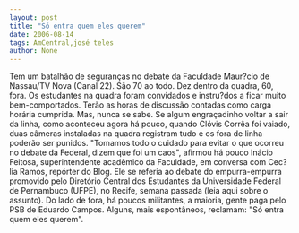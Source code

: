 ```yaml
---
layout: post
title: "Só entra quem eles querem"
date: 2006-08-14
tags: AmCentral,josé teles
author: None
---
```

Tem um batalhão de seguranças no debate da Faculdade Maur?cio de Nassau/TV Nova (Canal 22). São 70 ao todo. Dez&nbsp;dentro da quadra, 60, fora.
Os estudantes na quadra foram convidados e instru?dos a ficar muito bem-comportados.&nbsp;Terão as horas de discussão contadas como carga horária cumprida.
Mas, nunca se sabe. Se algum engraçadinho voltar a sair da linha, como aconteceu agora há pouco,&nbsp;quando Clóvis Corrêa foi vaiado, duas câmeras instaladas na quadra&nbsp;registram tudo e os fora de linha poderão ser punidos.
\"Tomamos todo o cuidado para evitar o que ocorreu no debate da Federal, dizem que foi um caos\", afirmou há pouco Inácio Feitosa, superintendente acadêmico da Faculdade, em conversa com Cec?lia Ramos, repórter do Blog. 
Ele se referia ao debate do empurra-empurra promovido pelo Diretório Central dos Estudantes da Universidade Federal de Pernambuco (UFPE), no Recife, semana passada (leia aqui sobre o assunto).
Do lado de fora, há poucos militantes, a maioria, gente paga pelo PSB de Eduardo Campos. Alguns, mais espontâneos,&nbsp;reclamam: \"Só entra quem eles querem\". 